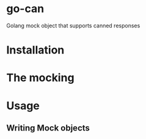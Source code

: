 # go-can
Golang mock object that supports canned responses

# Installation

# The mocking 

# Usage

## Writing Mock objects

## 
